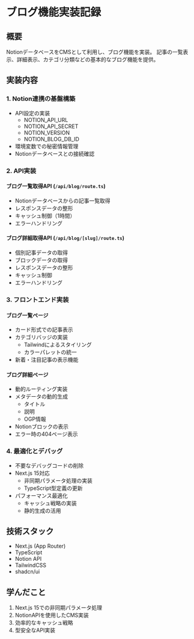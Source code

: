 # ブログ機能実装記録

## 概要
NotionデータベースをCMSとして利用し、ブログ機能を実装。
記事の一覧表示、詳細表示、カテゴリ分類などの基本的なブログ機能を提供。

## 実装内容

### 1. Notion連携の基盤構築
- API設定の実装
  - NOTION_API_URL
  - NOTION_API_SECRET
  - NOTION_VERSION
  - NOTION_BLOG_DB_ID
- 環境変数での秘密情報管理
- Notionデータベースとの接続確認

### 2. API実装
#### ブログ一覧取得API (`/api/blog/route.ts`)
- Notionデータベースからの記事一覧取得
- レスポンスデータの整形
- キャッシュ制御（1時間）
- エラーハンドリング

#### ブログ詳細取得API (`/api/blog/[slug]/route.ts`)
- 個別記事データの取得
- ブロックデータの取得
- レスポンスデータの整形
- キャッシュ制御
- エラーハンドリング

### 3. フロントエンド実装
#### ブログ一覧ページ
- カード形式での記事表示
- カテゴリバッジの実装
  - Tailwindによるスタイリング
  - カラーパレットの統一
- 新着・注目記事の表示機能

#### ブログ詳細ページ
- 動的ルーティング実装
- メタデータの動的生成
  - タイトル
  - 説明
  - OGP情報
- Notionブロックの表示
- エラー時の404ページ表示

### 4. 最適化とデバッグ
- 不要なデバッグコードの削除
- Next.js 15対応
  - 非同期パラメータ処理の実装
  - TypeScript型定義の更新
- パフォーマンス最適化
  - キャッシュ戦略の実装
  - 静的生成の活用

## 技術スタック
- Next.js (App Router)
- TypeScript
- Notion API
- TailwindCSS
- shadcn/ui

## 学んだこと
1. Next.js 15での非同期パラメータ処理
2. NotionAPIを使用したCMS実装
3. 効率的なキャッシュ戦略
4. 型安全なAPI実装 